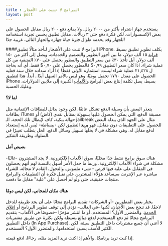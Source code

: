 ```yaml
---
title : البرامج لا تنبت على الأشجار
layout: post
---
```


يستخدم جهاز اشتراه بأكثر من ٢٠٠٠ ريال. ولا يمانع دفع ٢٠٠ ريال مقابل الحصول على بعض الإكسسوارات. لكن فكرة دفع حتى ٣ ريالات، مقابل تطبيق يحسن تجربة استخدامه للجهاز وقد يخدمه طوال فترة حياة جهازه والجهاز التالي، غريبة جدًا!

####البرامج لا تنبت على الأشجار
لنأخذ مثالًا تطبيق iPhone. يكلف تطوير تطبيق *بسيط* [قرابة][dev-cont]
 ١٥ ألف دولار، ما بين أجور التطوير والتصميم والخدمات، ويصل إلى أكثر من ١٥٠ ألف دولار. أبل تأخذ ٣٠٪ من سعر التطبيق والمطور يحصل على ٧٠٪ المتبقية من كل عملية شراء. اذا كان سعر التطبيق ٠,٩٩$ فالمطور يحصل على ٠,٧٠$ فقط. أي أنه بحاجة ل ٢١,٤٢٨ عملية شراء ليسدد استثماره الأولي فقط! إذا أراد سداده خلال سنة فعليه الحصول على معدل ١٧٩٠ تحميل يوميًا، وهو ليس بالأمر السهل أبدًا.. أبداً. هذا لتطبيق iPhone بسيط، يصل تكلفة إنتاج بعض البرامج و[الألعاب][games-cost] الكبيرة إلى  ملايين الدولارات، وعليك الحسبة.  

#### لما لا؟
يتعذر البعض بأن وسيلة الدفع تشكل عائقًا، لكن وجود بدائل للبطاقات الإئتمانية مثل بطاقات iTunes مسبقة الدفع، التي يمكن الحصول عليها بسهولة بمقابل نقدي  (كاش) أو حوالة بنكية، كاف لإبطال تلك الحجة. الـ jailbreak مثال على الجهد الذي يبذله البعض للحصول على التطبيقات دون مقابل. فهو **يريد** التطبيق لكن -ببساطة- ليس لديه إستعداد لدفع مقابل له. وهي مشكلة في لا يحلها تسهيل وسائل الدفع. الحل يتطلب تغييرًا في السلوك وطريقة التفكير.

#### بصيص أمل
هناك سوق برامج نشط جدًا محليًا، سوق الألعاب الإلكترونية. لا يجد المشترون -غالبًا- مشكلة في شراء الألعاب الإلكترونية، وربما ما جعل الأمر أسهل بالنسبة لهم أنهم يحصلون في المقابل على علبة فيها قرص - شيء ملموس. والتحول، القادم لا محالة، للشراء مباشرة عبر الإنترنت سيساعد هؤلاء المشترين على تقبل فكرة أن التطبيقات والبرامج منتجات حقيقية، حتى ولو لم أحصل على "علبة" مقابل ما دفعت. 


#### هناك مكان للمجاني، لكن ليس دومًا
 يختار بعض المطورين -أو الشركات- تقديم البرامج مجانًا على أن يجد طريقة للدخل لاحقًا. قد تنجح بعض الأحيان، لكنها -في الغالب- تؤدي إلى توقف تطوير اليرنامج أو [إغلاق 
 الخدمة][reader]. والمتضرر الأول؟ المستخدم.
أو ما انتشر مؤخرًا -خصوصًا في الألعاب- بتقديم البرنامج مجانًا ثم دفع المستخدم لدفع مبالغ بسيطة ولكن بكثرة عن طريق مشتريات داخل التطبيق (In App Purchase). لا أعني أن جميع مشتريات داخل التطبيق سيئة، لكن الكثير للأسف يسيئ استخدامها. والمتضرر الأول؟ المستخدم.  

إذا كنت تريد برنامجًًا، والأهم إذا كنت تريد المزيد مثله، رجاءًا، ادفع قيمته.

[dev-cont]: http://www.quora.com/How-much-does-it-cost-to-build-an-iPhone-app
[reader]: http://reader.google.com
[games-cost]: http://gamedev.stackexchange.com/questions/4518/how-much-does-it-cost-to-produce-a-major-video-game